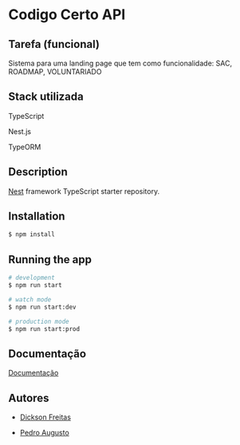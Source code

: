 # Codigo Certo API
## Tarefa (funcional)
Sistema para uma landing page que tem como funcionalidade: SAC, ROADMAP, VOLUNTARIADO
## Stack utilizada

TypeScript

Nest.js

TypeORM

## Description

[Nest](https://github.com/nestjs/nest) framework TypeScript starter repository.

## Installation

```bash
$ npm install
```

## Running the app

```bash
# development
$ npm run start

# watch mode
$ npm run start:dev

# production mode
$ npm run start:prod
```
## Documentação

[Documentação](https://documenter.getpostman.com/view/34631677/2sA3XV8z7z)


## Autores

- [Dickson Freitas](https://github.com/dickfreitas)

- [Pedro Augusto](https://github.com/PedroHaugusto)

